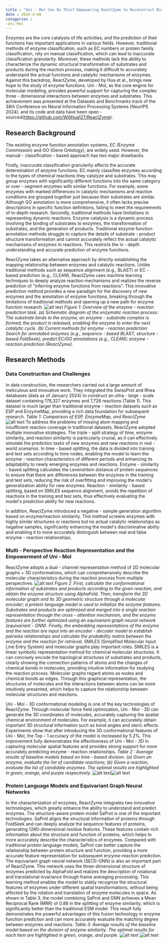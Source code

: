 ```yaml
---
title : "Uni - Mol Can Do This? Empowering ReactZyme to Reconstruct Biocatalytic Design and Overcome the Bottleneck of Enzyme Reaction Prediction"
date : 2025-4-08
catagories : 
-Uni-Mol
---
```

Enzymes are the core catalysts of life activities, and the prediction of their functions has important applications in various fields. However, traditional methods of enzyme classification, such as EC numbers or protein family classification, rely on manual classification, which can lead to inaccurate classification granularity. Moreover, these methods lack the ability to characterize the dynamic structural transformation of substrates and products during the reaction process, making it difficult to accurately understand the actual functions and catalytic mechanisms of enzymes. Against this backdrop, ReactZyme, developed by Hua et al., brings new hope to the study of enzyme functions. Uni - Mol, as the core engine for molecular modeling, provides powerful support for capturing the complex three - dimensional interactions between enzymes and substrates. This achievement was presented at the Datasets and Benchmarks track of the 38th Conference on Neural Information Processing Systems (NeurIPS 2024), and its code and data have been open - sourced(https://github.com/WillHua127/ReactZyme).
## Research Background
The existing enzyme function annotation systems, EC (Enzyme Commission) and GO (Gene Ontology), are widely used. However, the manual - classification - based approach has two major drawbacks.

Firstly, inaccurate classification granularity affects the accurate determination of enzyme functions. EC mainly classifies enzymes according to the types of chemical reactions they catalyze and substrates. This may group enzymes with significantly different functions into the same category or over - segment enzymes with similar functions. For example, some enzymes with marked differences in catalytic mechanisms and reaction conditions are grouped together just because their substrates are similar. Although GO annotation is more comprehensive, it often lacks precise descriptions in specific function definitions, failing to meet the requirements of in-depth research.
Secondly, traditional methods have limitations in representing dynamic reactions. Enzyme catalysis is a dynamic process involving the binding of substrates to enzymes, the transformation of substrates, and the generation of products. Traditional enzyme function annotation methods struggle to capture the details of substrate - product structure transformation and cannot accurately reflect the actual catalytic mechanisms of enzymes in reactions. This restricts the in - depth understanding and accurate prediction of enzyme functions.

ReactZyme takes an alternative approach by directly establishing the mapping relationship between enzymes and catalytic reactions. Unlike traditional methods such as sequence alignment (e.g., BLAST) or EC - based prediction (e.g., CLEAN), ReactZyme uses machine learning techniques to deeply analyze reaction mechanisms and realizes the reverse prediction of "inferring enzyme functions from reactions". This innovative prediction method provides a new paradigm for the discovery of new enzymes and the annotation of enzyme functions, breaking through the limitations of traditional methods and opening up a new path for enzyme function research.
![alt text](image-1.png)
*Figure 1: Overview of the enzyme - reaction prediction task. (a) Schematic diagram of the enzymatic reaction process: The substrate binds to the enzyme; an enzyme - substrate complex is formed; the product is released, enabling the enzyme to enter the next catalytic cycle. (b) Current methods for enzyme - reaction prediction: Search for annotated enzymes (e.g., sequence - based BLAST, structure - based FoldSeek); predict EC/GO annotations (e.g., CLEAN); enzyme - reaction prediction (ReactZyme).*

## Research Methods

### Data Construction and Challenges
In data construction, the researchers carried out a large amount of meticulous and innovative work. They integrated the SwissProt and Rhea databases (data as of January 2024) to construct an ultra - large - scale dataset containing 178,327 enzymes and 7,726 reactions (Table 1). This dataset is much larger than traditional enzyme - reaction datasets such as ESP and EnzymeMap, providing a rich data foundation for subsequent research.
*Table 1: Comparison of ESP, EnzymeMap, and ReactZyme*
![alt text](image-2.png)
To address the problems of missing atom mapping and insufficient reaction coverage in traditional datasets, ReactZyme adopted multiple innovative strategies. The triple - split strategy of time, enzyme similarity, and reaction similarity is particularly crucial, as it can effectively simulate the prediction tasks of new enzymes and new reactions in real - world scenarios. In time - based splitting, the data is divided into training and test sets according to time nodes, enabling the model to learn the enzyme - reaction characteristics of different periods and enhancing its adaptability to newly emerging enzymes and reactions. Enzyme - similarity - based splitting calculates the Levenshtein distance of protein sequences to ensure that there are differences between the enzymes in the training and test sets, reducing the risk of overfitting and improving the model's generalization ability for new enzymes. Reaction - similarity - based splitting, based on SMILES sequence alignment, avoids the repetition of reactions in the training and test sets, thus effectively evaluating the model's prediction ability for new reactions.

In addition, ReactZyme introduced a negative - sample generation algorithm based on enzyme/reaction similarity. This method screens enzymes with highly similar structures or reactions but no actual catalytic relationships as negative samples, significantly enhancing the model's discriminative ability and enabling it to more accurately distinguish between real and false enzyme - reaction relationships.
### Multi - Perspective Reaction Representation and the Empowerment of Uni - Mol
ReactZyme adopts a dual - channel representation method of 2D molecular graphs + 3D conformations, which can comprehensively describe the molecular characteristics during the reaction process from multiple perspectives.
![alt text](image-3.png)
*Figure 2 :First, calculate the conformational information of substrates and products according to the given reaction, and obtain the enzyme structure using AlphaFold. Then, transform the 2D molecular graph and its 3D geometric structure through a molecular encoder; a protein language model is used to initialize the enzyme features. Substrates and products are optimized and merged into a single reaction representation through the cross - attention mechanism, and the enzyme features are further optimized using an equivariant graph neural network (equivariant - GNN). Finally, the embedding representations of the enzyme and the reaction are input into an encoder - decoder model to establish pairwise relationships and calculate the probability matrix between the enzyme and the reaction for retrieval.*
SMILES (Simplified Molecular Input Line Entry System) and molecular graphs play important roles. SMILES is a linear symbolic representation method for chemical molecular structures. It can concisely encode the topological structures of substrates and products, clearly showing the connection patterns of atoms and the changes of chemical bonds in molecules, providing intuitive information for studying the reaction process. Molecular graphs regard atoms as nodes and chemical bonds as edges. Through this graphical representation, the structures of molecules and the interactions between atoms can be more intuitively presented, which helps to capture the relationship between molecular structures and reactions.

Uni - Mol - 3D conformational modeling is one of the key technologies of ReactZyme. Through molecular force field optimization, Uni - Mol - 3D can generate the 3D coordinates of molecules, accurately capturing the spatial chemical environment of molecules. For example, it can accurately obtain important 3D structural information such as bond angles and steric effects. Experiments show that after introducing the 3D conformational features of Uni - Mol, the Top - 1 accuracy of the model is increased by 5.2%. This improvement fully demonstrates the effectiveness of Uni - Mol - 3D in capturing molecular spatial features and provides strong support for more accurately predicting enzyme - reaction relationships.
*Table 2 : Average results of baseline models based on time - based division. (a) Given an enzyme, evaluate the list of candidate reactions; (b) Given a reaction, evaluate the list of candidate enzymes. The optimal results are highlighted in green, orange, and purple respectively.*
![alt text](image-4.png)![alt text](image-5.png)

### Protein Language Models and Equivariant Graph Neural Networks
In the characterization of enzymes, ReactZyme integrates two innovative technologies, which greatly enhance the ability to understand and predict enzymes.
The structure-aware protein model SaProt is one of the important technologies. SaProt aligns the structural information of proteins through FoldSeek and can deeply analyze the sequence features of proteins, generating 1280-dimensional residue features. These features contain rich information about the structure and function of proteins, which helps to more accurately describe the characteristics of enzymes. Compared with traditional protein language models, SaProt can better capture the relationship between protein structure and function, providing a more accurate feature representation for subsequent enzyme-reaction prediction.
The equivariant graph neural network (SE(3)-GNN) is also an important part of ReactZyme. This network uses the three-dimensional structure of enzymes predicted by AlphaFold and realizes the description of rotational and translational invariance through frame averaging processing. This learning method enables the model to stably recognize the structural features of enzymes under different spatial transformations, without being affected by the rotation and translation of enzyme molecules in space. As shown in Table 3, the model combining SaProt and GNN achieves a Mean Reciprocal Rank (MRR) of 0.88 in the splitting of enzyme similarity, which is significantly better than the traditional ESM model. This result fully demonstrates the powerful advantages of this fusion technology in enzyme function prediction and can more accurately evaluate the matching degree between enzymes and reactions.
*Table 3: Average results of the baseline model based on the division of enzyme similarity. The optimal results for each item are highlighted in green, orange, and purple.*
![alt text](image-6.png)
![alt text](image-7.png)
